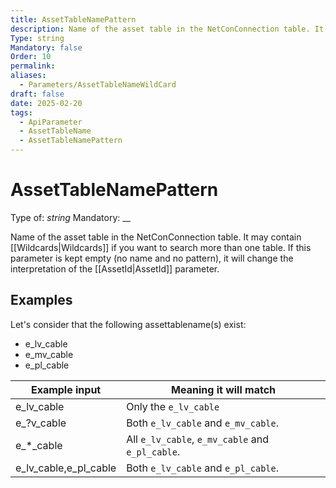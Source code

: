 ```yaml
---
title: AssetTableNamePattern
description: Name of the asset table in the NetConConnection table. It may contain [[Wildcards|Wildcards]] if you want to search more than one table. If this parameter is kept empty (no name and no pattern), it will change the interpretation of the [[AssetId|AssetId]] parameter.
Type: string
Mandatory: false
Order: 10
permalink: 
aliases:
  - Parameters/AssetTableNameWildCard
draft: false
date: 2025-02-20
tags:
  - ApiParameter
  - AssetTableName
  - AssetTableNamePattern
---
```

# AssetTableNamePattern

Type of: _string_
Mandatory: __

Name of the asset table in the NetConConnection table. It may contain [[Wildcards|Wildcards]] if you want to search more than one table. If this parameter is kept empty (no name and no pattern), it will change the interpretation of the [[AssetId|AssetId]] parameter.

## Examples
Let's consider that the following assettablename(s) exist:
* e_lv_cable
* e_mv_cable
* e_pl_cable

| Example input         | Meaning it will match                            |
| --------------------- | ------------------------------------------------ |
| e_lv_cable            | Only the `e_lv_cable`                            |
| e_?v_cable            | Both `e_lv_cable` and `e_mv_cable`.              |
| e_\*_cable            | All `e_lv_cable`, `e_mv_cable` and `e_pl_cable`. |
| e_lv_cable,e_pl_cable | Both `e_lv_cable` and `e_pl_cable`.              |

